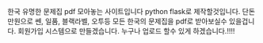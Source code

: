 한국 유명한 문제집 pdf 모아놓는 사이트입니다
python flask로 제작할것입니다.
단돈 만원으로 쎈, 일품, 블랙라벨, 오투등 모든 한국의 문제집을 pdf로 받아보실수 있을겁니다.
회원가입 시스템으로 만들겠습니다.
누구나 업로드 할수 있게 하겠습니다.!!!!
